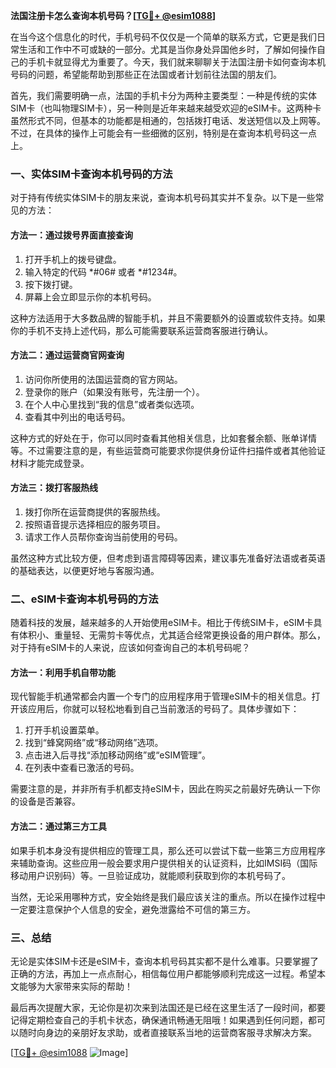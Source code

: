 **法国注册卡怎么查询本机号码？[[TG💪+ @esim1088](https://t.me/s/esim1088)]**

在当今这个信息化的时代，手机号码不仅仅是一个简单的联系方式，它更是我们日常生活和工作中不可或缺的一部分。尤其是当你身处异国他乡时，了解如何操作自己的手机卡就显得尤为重要了。今天，我们就来聊聊关于法国注册卡如何查询本机号码的问题，希望能帮助到那些正在法国或者计划前往法国的朋友们。

首先，我们需要明确一点，法国的手机卡分为两种主要类型：一种是传统的实体SIM卡（也叫物理SIM卡），另一种则是近年来越来越受欢迎的eSIM卡。这两种卡虽然形式不同，但基本的功能都是相通的，包括拨打电话、发送短信以及上网等。不过，在具体的操作上可能会有一些细微的区别，特别是在查询本机号码这一点上。

### 一、实体SIM卡查询本机号码的方法

对于持有传统实体SIM卡的朋友来说，查询本机号码其实并不复杂。以下是一些常见的方法：

#### 方法一：通过拨号界面直接查询
1. 打开手机上的拨号键盘。
2. 输入特定的代码 *#06# 或者 *#1234#。
3. 按下拨打键。
4. 屏幕上会立即显示你的本机号码。

这种方法适用于大多数品牌的智能手机，并且不需要额外的设置或软件支持。如果你的手机不支持上述代码，那么可能需要联系运营商客服进行确认。

#### 方法二：通过运营商官网查询
1. 访问你所使用的法国运营商的官方网站。
2. 登录你的账户（如果没有账号，先注册一个）。
3. 在个人中心里找到“我的信息”或者类似选项。
4. 查看其中列出的电话号码。

这种方式的好处在于，你可以同时查看其他相关信息，比如套餐余额、账单详情等。不过需要注意的是，有些运营商可能要求你提供身份证件扫描件或者其他验证材料才能完成登录。

#### 方法三：拨打客服热线
1. 拨打你所在运营商提供的客服热线。
2. 按照语音提示选择相应的服务项目。
3. 请求工作人员帮你查询当前使用的号码。

虽然这种方式比较方便，但考虑到语言障碍等因素，建议事先准备好法语或者英语的基础表达，以便更好地与客服沟通。

### 二、eSIM卡查询本机号码的方法

随着科技的发展，越来越多的人开始使用eSIM卡。相比于传统SIM卡，eSIM卡具有体积小、重量轻、无需剪卡等优点，尤其适合经常更换设备的用户群体。那么，对于持有eSIM卡的人来说，应该如何查询自己的本机号码呢？

#### 方法一：利用手机自带功能
现代智能手机通常都会内置一个专门的应用程序用于管理eSIM卡的相关信息。打开该应用后，你就可以轻松地看到自己当前激活的号码了。具体步骤如下：
1. 打开手机设置菜单。
2. 找到“蜂窝网络”或“移动网络”选项。
3. 点击进入后寻找“添加移动网络”或“eSIM管理”。
4. 在列表中查看已激活的号码。

需要注意的是，并非所有手机都支持eSIM卡，因此在购买之前最好先确认一下你的设备是否兼容。

#### 方法二：通过第三方工具
如果手机本身没有提供相应的管理工具，那么还可以尝试下载一些第三方应用程序来辅助查询。这些应用一般会要求用户提供相关的认证资料，比如IMSI码（国际移动用户识别码）等。一旦验证成功，就能顺利获取到你的本机号码了。

当然，无论采用哪种方式，安全始终是我们最应该关注的重点。所以在操作过程中一定要注意保护个人信息的安全，避免泄露给不可信的第三方。

### 三、总结

无论是实体SIM卡还是eSIM卡，查询本机号码其实都不是什么难事。只要掌握了正确的方法，再加上一点点耐心，相信每位用户都能够顺利完成这一过程。希望本文能够为大家带来实际的帮助！

最后再次提醒大家，无论你是初次来到法国还是已经在这里生活了一段时间，都要记得定期检查自己的手机卡状态，确保通讯畅通无阻哦！如果遇到任何问题，都可以随时向身边的亲朋好友求助，或者直接联系当地的运营商客服寻求解决方案。

[[TG💪+ @esim1088](https://t.me/s/esim1088) ![Image](https://i.postimg.cc/4NQfJmqS/Snipaste-2025-05-13-00-14-12.png)]